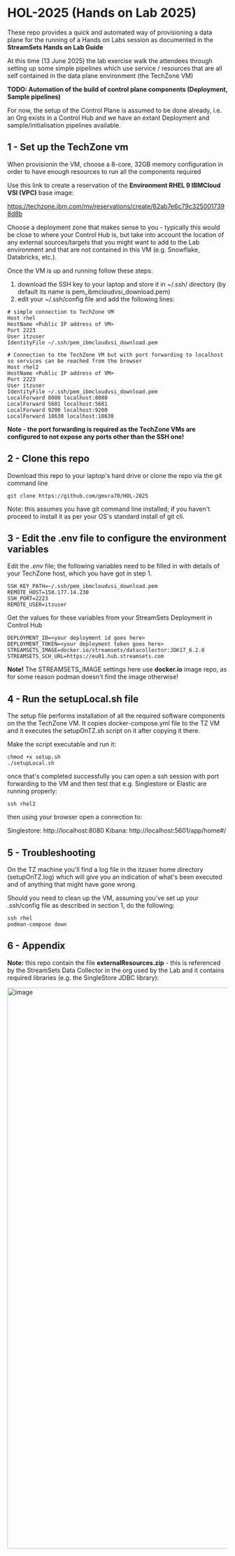 # HOL-2025 (Hands on Lab 2025)

These repo provides a quick and automated way of provisioning a data plane for the running of a Hands on Labs session as documented in the **StreamSets Hands on Lab Guide**

At this time (13 June 2025) the lab exercise walk the attendees through setting up some simple pipelines which use service / resources that are all self contained in the data plane environment (the TechZone VM)

**TODO: Automation of the build of control plane components (Deployment, Sample pipelines)**

For now, the setup of the Control Plane is assumed to be done already, i.e. an Org exists in a Control Hub and we have an extant Deployment and sample/initialisation pipelines available.

## 1 - Set up the TechZone vm
When provisionin the VM, choose a 8-core, 32GB memory configuration in order to have enough resources to run all the components required

Use this link to create a reservation of the **Environment RHEL 9 IBMCloud VSI (VPC)** base image: 

https://techzone.ibm.com/my/reservations/create/62ab7e6c79c3250017398d8b

Choose a deployment zone that makes sense to you - typically this would be close to where your Control Hub is, but take into account the location of any external sources/targets that you might want to add to the Lab environment and that are not contained in this VM (e.g. Snowflake, Databricks, etc.).

Once the VM is up and running follow these steps:

1. download the SSH key to your laptop and store it in ~/.ssh/ directory (by default its name is pem_ibmcloudvsi_download.pem)
2. edit your ~/.ssh/config file and add the following lines:
```
# simple connection to TechZone VM
Host rhel
HostName <Public IP address of VM>
Port 2223
User itzuser
IdentityFile ~/.ssh/pem_ibmcloudvsi_download.pem

# Connection to the TechZone VM but with port forwarding to localhost so services can be reached from the browser
Host rhel2
HostName <Public IP address of VM>
Port 2223
User itzuser
IdentityFile ~/.ssh/pem_ibmcloudvsi_download.pem
LocalForward 8080 localhost:8080
LocalForward 5601 localhost:5601
LocalForward 9200 localhost:9200
LocalForward 18630 localhost:18630
```

**Note - the port forwarding is required as the TechZone VMs are configured to not expose any ports other than the SSH one!**


## 2 - Clone this repo

Download this repo to your laptop's hard drive or clone the repo via the git command line 

```
git clone https://github.com/gmura70/HOL-2025
```
Note: this assumes you have git command line installed; if you haven't proceed to install it as per your OS's standard install of git cli.



## 3 - Edit the .env file to configure the environment variables

Edit the *.env* file; the following variables need to be filled in with details of your TechZone host, which you have got in step 1.

```
SSH_KEY_PATH=~/.ssh/pem_ibmcloudvsi_download.pem
REMOTE_HOST=158.177.14.230
SSH_PORT=2223
REMOTE_USER=itzuser
```

Get the values for these variables from your StreamSets Deployment in Control Hub

```
DEPLOYMENT_ID=<your deployment id goes here>
DEPLOYMENT_TOKEN=<your deployment token goes here>
STREAMSETS_IMAGE=docker.io/streamsets/datacollector:JDK17_6.2.0
STREAMSETS_SCH_URL=https://eu01.hub.streamsets.com
```
**Note!** The STREAMSETS_IMAGE settings here use **docker.io** image repo, as for some reason podman doesn't find the image otherwise!

## 4 - Run the setupLocal.sh file

The setup file performs installation of all the required software components on the the TechZone VM. It copies docker-compose.yml file to the TZ VM and it executes the setupOnTZ.sh script on it after copying it there.

Make the script executable and run it:
```
chmod +x setup.sh
./setupLocal.sh
```

once that's completed successfully you can open a ssh session with port forwarding to the VM and then test that e.g. Singlestore or Elastic are running properly:

```
ssh rhel2
```

then using your browser open a connection to:

Singlestore: http://localhost:8080
Kibana: http://localhost:5601/app/home#/

## 5 - Troubleshooting

On the TZ machine you'll find a log file in the itzuser home directory (setupOnTZ.log) which will give you an indication of what's been executed and of anything that might have gone wrong.


Should you need to clean up the VM, assuming you've set up your .ssh/config file as described in section 1, do the following:

```
ssh rhel
podman-compose down
```

## 6 - Appendix

**Note:** this repo contain the file **externalResources.zip** - this is referenced by the StreamSets Data Collector in the org used by the Lab and it contains required libraries (e.g. the SingleStore JDBC library):

<img width="1281" alt="image" src="https://github.com/user-attachments/assets/f802a2c8-e4ba-417a-8be6-c850f7d887a0" />

